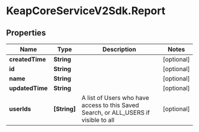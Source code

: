 # KeapCoreServiceV2Sdk.Report

## Properties

Name | Type | Description | Notes
------------ | ------------- | ------------- | -------------
**createdTime** | **String** |  | [optional] 
**id** | **String** |  | [optional] 
**name** | **String** |  | [optional] 
**updatedTime** | **String** |  | [optional] 
**userIds** | **[String]** | A list of Users who have access to this Saved Search, or ALL_USERS if visible to all | [optional] 


